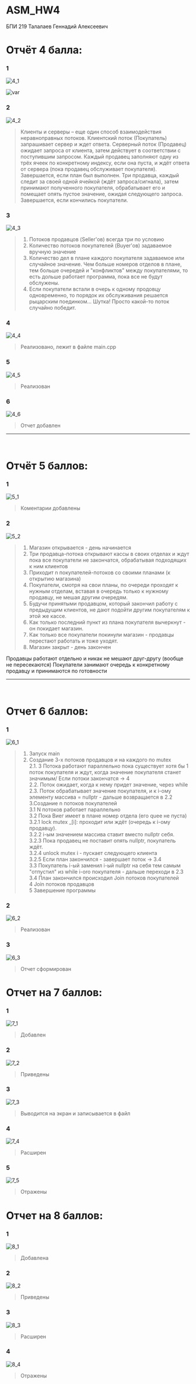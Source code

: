 # ASM_HW4

БПИ 219 Талалаев Геннадий Алексеевич

# Отчёт 4 балла:
### 1
![4_1](crit/4_1.png)


![var](crit/var.png)

### 2
![4_2](crit/4_2.png)

> Клиенты и серверы – еще один способ взаимодействия неравноправных потоков. Клиентский поток (Покупатель) запрашивает сервер и ждет ответа. Серверный поток (Продавец) ожидает запроса от клиента, затем действует в соответствии с поступившим запросом. 
> Каждый продавец заполняют одну из трёх ячеек по конкретному индексу, если она пуста, и ждёт ответа от сервера (пока продавец обслуживает покупателя). Завершается, если план был выполнен. 
> Три продавца, каждый следит за своей одной ячейкой (ждёт запроса/сигнала), затем принимают полученного покупателя, обрабатывает его и помещает опять пустое значение, ожидая следующего запроса. Завершается, если кончились покупатели.

### 3
![4_3](crit/4_3.png)
> 1. Потоков продавцов (Seller'ов) всегда три по условию
> 2. Количество потоков покупателей (Buyer'ов) задаваемое вручную значение
> 3. Количество дел в плане каждого покупателя задаваемое или случайное значение. Чем больше номеров отделов в плане, тем больше очередей и "конфликтов" между покупателями, то есть дольше работает программа, пока все не будут обслужены.
> 4. Если покупатели встали в очерь к одному продовцу одновременно, то порядок их обслуживания решается рыцарским поединком... Шутка! Просто какой-то поток случайно победит.

### 4
![4_4](crit/4_4.png)
> Реализовано, лежит в файле main.cpp

### 5
![4_5](crit/4_5.png)
> Реализован

### 6
![4_6](crit/4_6.png)
> Отчет добавлен

---- 
<br/>

# Отчёт 5 баллов:

### 1
![5_1](crit/5_1.png)
> Коментарии добавлены

### 2
![5_2](crit/5_2.png)
> 1. Магазин открывается - день начинается <br/>
> 2. Три продавца-потока открывают кассы в своих отделах и ждут пока все покупатели не закончатся, обрабатывая подходящих к ним клиентов <br/>
> 3. Приходит n покупателей-потоков со своими планами (к открытию магазина) <br/>
> 4. Покупатели, смотря на свои планы, по очереди проходят к нужным отделам, вставая в очередь только к нужному продавцу, не мешая другим очередям. <br/>
> 5. Будучи принятыми продавцом, который закончил работу с предыдущим клиентов, не дают подойти другим покупателям к этой же кассе. <br/>
> 6. Как только последний пункт из плана покупателя вычеркнут - он покидает магазин. <br/>
> 7. Как только все покупатели покинули магазин - продавцы перестают работать и тоже уходят. <br/>
> 8. Магазин закрыт - день закончен <br/>

Продавцы работают отдельно и никак не мешают друг-другу (вообще не пересекаются)
Покупатели занимают очередь к конкретному продавцу и принимаются по готовности

---- 
<br/>

# Отчет 6 баллов:

### 1
![6_1](crit/6_1.png)
>1. Запуск main <br/>
>2. Создание 3-х потоков продавцов и на каждого по mutex <br/>
>2.1. 3 Потока работают параллельно пока существует хотя бы 1 поток покупателя и ждут, когда значение покупателя станет значимым/ Если потоки закончатся -> 4 <br/>
>2.2. Поток ожидает, когда к нему придет значение, через while <br/>
>2.3. Поток обрабатывает значение покупателя, и к i-ому элементу массива = nullptr - дальше возвращается в 2.2 <br/>
>3.Создание n потоков покупателей <br/>
>3.1 N потоков работает параллельно <br/>
>3.2 Пока Виег имеет в плане номер отдела (его quee не пуста) <br/>
>3.2.1 lock mutex _[i]: проходит или ждёт (очередь к і-ому продавцу). <br/>
>3.2.2 і-ым значением массива ставит вместо nullptr себя. <br/>
>3.2.3 Пока продавец не поставит опять nullptr, покупатель ждёт. <br/>
>3.2.4 unlock mutex і - пускает следующего клиента <br/>
>3.2.5 Если план закончился - завершает поток -> 3.4 <br/>
>3.3 Покупатель і-ый заменил і-ый nullptr на себя тем самым "отпустил" из while i-oro покупателя - дальше переходи в 2.3 <br/>
>3.4 План закончился происходил Join потоков покупателей <br/>
>4 Join потоков продавцов <br/>
>5 Завершение программы <br/>

### 2
![6_2](crit/6_2.png)
> Реализован
### 3
![6_3](crit/6_3.png)
> Отчет сформирован

# Отчет на 7 баллов:
### 1
![7_1](crit/7_1.png)
> Добавлен
### 2
![7_2](crit/7_2.png)
> Приведены
### 3
![7_3](crit/7_3.png)
> Выводится на экран и записывается в файл
### 4
![7_4](crit/7_4.png)
> Расширен
### 5
![7_5](crit/7_5.png)
> Отражены

# Отчет на 8 баллов:
### 1
![8_1](crit/8_1.png)
> Добавлена
### 2
![8_2](crit/8_2.png)
> Приведены
### 3
![8_3](crit/8_3.png)
> Расширен
### 4
![8_4](crit/8_4.png)
> Отражены


